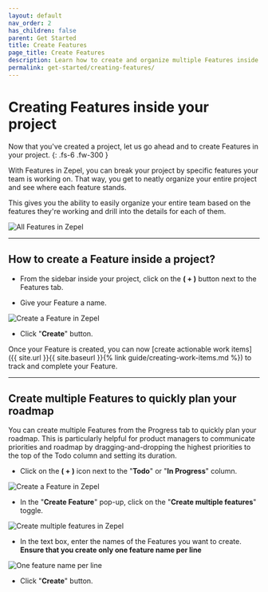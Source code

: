 ```yaml
---
layout: default
nav_order: 2
has_children: false
parent: Get Started
title: Create Features
page_title: Create Features
description: Learn how to create and organize multiple Features inside your project.
permalink: get-started/creating-features/
---
```


# Creating Features inside your project

Now that you've created a project, let us go ahead and to create Features in your project. 
{: .fs-6 .fw-300 }

With Features in Zepel, you can break your project by specific features your team is working on. That way, you get to neatly organize your entire project and see where each feature stands.

This gives you the ability to easily organize your entire team based on the features they're working and drill into the details for each of them.

![All Features in Zepel](/guide/assets/uploads/zepel-features.png "Zepel Features")

---

## How to create a Feature inside a project?

- From the sidebar inside your project, click on the __( + )__ button next to the Features tab.

- Give your Feature a name. 

![Create a Feature in Zepel](/guide/assets/uploads/create-features.png "Create Feature in Zepel")

- Click "__Create__" button.

Once your Feature is created, you can now [create actionable work items]({{ site.url }}{{ site.baseurl }}{% link guide/creating-work-items.md %}) to track and complete your Feature.

---

## Create multiple Features to quickly plan your roadmap

You can create multiple Features from the Progress tab to quickly plan your roadmap. This is particularly helpful for product managers to communicate priorities and roadmap by dragging-and-dropping the highest priorities to the top of the Todo column and setting its duration.

- Click on the __( + )__ icon next to the "**Todo**" or "**In Progress**" column.

![Create a Feature in Zepel](/guide/assets/uploads/zepel-create-multiple-features-plus-button.png "Create Feature in Zepel")

- In the "__Create Feature__" pop-up, click on the "__Create multiple features__" toggle.

![Create multiple features in Zepel](/guide/assets/uploads/zepel-create-multiple-features-toggle.png "Click the toggle to create multiple features")

- In the text box, enter the names of the Features you want to create. __Ensure that you create only one feature name per line__

![One feature name per line](/guide/assets/uploads/zepel-create-multiple-features-one-per-line.png "One feature name per line")

- Click "__Create__" button.